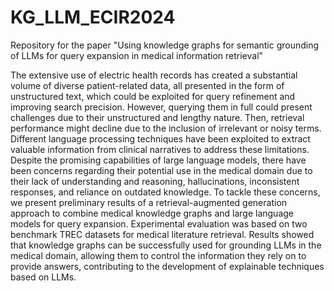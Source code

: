 # KG_LLM_ECIR2024
Repository for the paper "Using knowledge graphs for semantic grounding of LLMs for query expansion in medical information retrieval"

The extensive use of electric health records has created a substantial volume of diverse patient-related data, all presented in the form of unstructured text, which could be exploited for query refinement and improving search precision. However, querying them in full could present challenges due to their unstructured and lengthy nature. Then, retrieval performance might decline due to the inclusion of irrelevant or noisy terms. Different language processing techniques have been exploited to extract valuable information from clinical narratives to address these limitations. Despite the promising capabilities of large language models, there have been concerns regarding their potential use in the medical domain due to their lack of understanding and reasoning, hallucinations, inconsistent responses, and reliance on outdated knowledge. To tackle these concerns, we present preliminary results of a retrieval-augmented generation approach to combine medical knowledge graphs and large language models for query expansion. Experimental evaluation was based on two benchmark TREC datasets for medical literature retrieval. Results showed that knowledge graphs can be successfully used for grounding LLMs in the medical domain, allowing them to control the information they rely on to provide answers, contributing to the development of explainable techniques based on LLMs.
